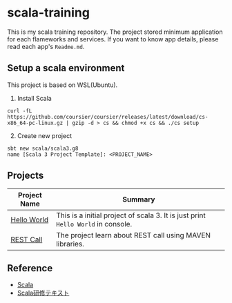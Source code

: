 # scala-training  
This is my scala training repository. The project stored minimum application for each flameworks and services. If you want to know app details, please read each app's `Readme.md`.

## Setup a scala environment  
This project is based on WSL(Ubuntu).  
  
1. Install Scala  
```
curl -fL https://github.com/coursier/coursier/releases/latest/download/cs-x86_64-pc-linux.gz | gzip -d > cs && chmod +x cs && ./cs setup
```
  
2. Create new project  
```
sbt new scala/scala3.g8
name [Scala 3 Project Template]: <PROJECT_NAME>
```


## Projects
| Project Name | Summary |
| --- | --- |
| [Hello World](https://github.com/new-village/scala-training/tree/main/hello-world) | This is a initial project of scala 3. It is just print `Hello World` in console. |
| [REST Call](https://github.com/new-village/scala-training/tree/main/rest-call) | The project learn about REST call using MAVEN libraries. |

## Reference  
* [Scala](https://www.scala-lang.org/)
* [Scala研修テキスト](https://scala-text.github.io/scala_text/)
